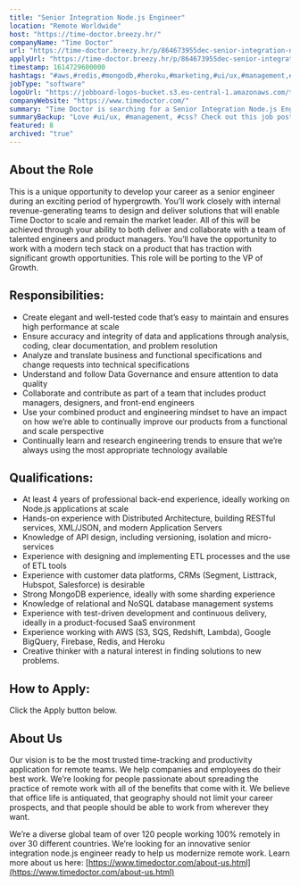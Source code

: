 ```yaml
---
title: "Senior Integration Node.js Engineer"
location: "Remote Worldwide"
host: "https://time-doctor.breezy.hr/"
companyName: "Time Doctor"
url: "https://time-doctor.breezy.hr/p/864673955dec-senior-integration-node-js-engineer-100-remote"
applyUrl: "https://time-doctor.breezy.hr/p/864673955dec-senior-integration-node-js-engineer-100-remote/apply"
timestamp: 1614729600000
hashtags: "#aws,#redis,#mongodb,#heroku,#marketing,#ui/ux,#management,#css,#firebase,#translation"
jobType: "software"
logoUrl: "https://jobboard-logos-bucket.s3.eu-central-1.amazonaws.com/time-doctor"
companyWebsite: "https://www.timedoctor.com/"
summary: "Time Doctor is searching for a Senior Integration Node.js Engineer that has 4 years of professional back-end experience, ideally working on Node.js applications at scale."
summaryBackup: "Love #ui/ux, #management, #css? Check out this job post!"
featured: 8
archived: "true"
---
```


## About the Role

This is a unique opportunity to develop your career as a senior engineer during an exciting period of hypergrowth. You’ll work closely with internal revenue-generating teams to design and deliver solutions that will enable Time Doctor to scale and remain the market leader. All of this will be achieved through your ability to both deliver and collaborate with a team of talented engineers and product managers. You’ll have the opportunity to work with a modern tech stack on a product that has traction with significant growth opportunities. This role will be porting to the VP of Growth.

## Responsibilities:

*   Create elegant and well-tested code that’s easy to maintain and ensures high performance at scale
*   Ensure accuracy and integrity of data and applications through analysis, coding, clear documentation, and problem resolution
*   Analyze and translate business and functional specifications and change requests into technical specifications
*   Understand and follow Data Governance and ensure attention to data quality
*   Collaborate and contribute as part of a team that includes product managers, designers, and front-end engineers
*   Use your combined product and engineering mindset to have an impact on how we’re able to continually improve our products from a functional and scale perspective
*   Continually learn and research engineering trends to ensure that we’re always using the most appropriate technology available

## Qualifications:

*   At least 4 years of professional back-end experience, ideally working on Node.js applications at scale
*   Hands-on experience with Distributed Architecture, building RESTful services, XML/JSON, and modern Application Servers
*   Knowledge of API design, including versioning, isolation and micro-services
*   Experience with designing and implementing ETL processes and the use of ETL tools
*   Experience with customer data platforms, CRMs (Segment, Listtrack, Hubspot, Salesforce) is desirable
*   Strong MongoDB experience, ideally with some sharding experience
*   Knowledge of relational and NoSQL database management systems
*   Experience with test-driven development and continuous delivery, ideally in a product-focused SaaS environment
*   Experience working with AWS (S3, SQS, Redshift, Lambda), Google BigQuery, Firebase, Redis, and Heroku
*   Creative thinker with a natural interest in finding solutions to new problems.

## How to Apply:

Click the Apply button below.

## About Us

Our vision is to be the most trusted time-tracking and productivity application for remote teams. We help companies and employees do their best work. We’re looking for people passionate about spreading the practice of remote work with all of the benefits that come with it. We believe that office life is antiquated, that geography should not limit your career prospects, and that people should be able to work from wherever they want.

We’re a diverse global team of over 120 people working 100% remotely in over 30 different countries. We’re looking for an innovative senior integration node.js engineer ready to help us modernize remote work. Learn more about us here: [https://www.timedoctor.com/about-us.html](https://www.timedoctor.com/about-us.html)
